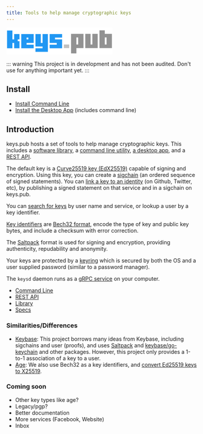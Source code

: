 ```yaml
---
title: Tools to help manage cryptographic keys
---
```


<img src="./logo.png" width="280"/>

::: warning
This project is in development and has not been audited. Don't use for anything important yet.
:::

## Install

- [Install Command Line](/docs/cli/install.md)
- [Install the Desktop App](/docs/desktop/install.md) (includes command line)

## Introduction

keys.pub hosts a set of tools to help manage cryptographic keys. This includes a [software library](/docs/lib/), a [command line utility](/docs/cli/), [a desktop app](/docs/desktop/), and a [REST API](/docs/restapi/).

The default key is a [Curve25519 key (EdX25519)](/docs/specs/keys.md) capable of signing and encryption.
Using this key, you can create a [sigchain](/docs/specs/sigchain.md) (an ordered sequence of signed statements).
You can [link a key to an identity](/docs/specs/user.md) (on Github, Twitter, etc), by publishing a signed statement on that service and in a sigchain on keys.pub.

You can [search for keys](docs/restapi/user.md#search) by user name and service, or lookup a user by a key identifier.

[Key identifiers](/docs/specs/kid.md) are [Bech32 format](https://github.com/bitcoin/bips/blob/master/bip-0173.mediawiki), encode the type of key and public key bytes, and include a checksum with error correction.

The [Saltpack](https://saltpack.org) format is used for signing and encryption, providing authenticity, repudability and anonymity.

Your keys are protected by a [keyring](docs/specs/keyring.md) which is secured by both the OS and a user supplied password (similar to a password manager).

The `keysd` daemon runs as a [gRPC service](/docs/service.md) on your computer.

- [Command Line](/docs/cli/)
- [REST API](/docs/restapi/)
- [Library](/docs/lib/)
- [Specs](/docs/specs/)

### Similarities/Differences

- [Keybase](https://keybase.io/docs): This project borrows many ideas from Keybase, including sigchains and user (proofs), and uses [Saltpack](https://saltpack.org) and [keybase/go-keychain](https://github.com/keybase/go-keychain) and other packages.
  However, this project only provides a 1-to-1 association of a key to a user.
- [Age](https://github.com/FiloSottile/age): We also use Bech32 as a key identifiers, and [convert Ed25519 keys to X25519](https://blog.filippo.io/using-ed25519-keys-for-encryption/).

### Coming soon

- Other key types like age?
- Legacy/pgp?
- Better documentation
- More services (Facebook, Website)
- Inbox
